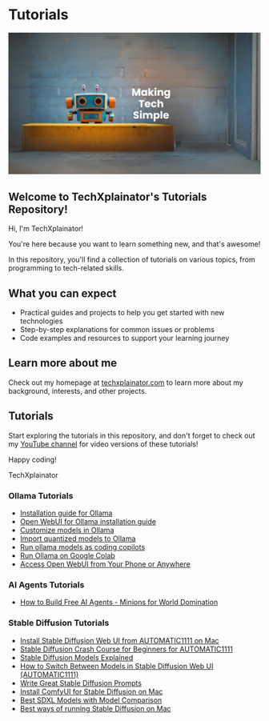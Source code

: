 # Tutorials
![TechXplainator-Banner](/page-assets/TechXplainator-Banner.png)

## Welcome to TechXplainator's Tutorials Repository!

Hi, I'm TechXplainator!

You're here because you want to learn something new, and that's awesome! 

In this repository, you'll find a collection of tutorials on various topics, from programming to tech-related skills.

## What you can expect

* Practical guides and projects to help you get started with new technologies
* Step-by-step explanations for common issues or problems
* Code examples and resources to support your learning journey

## Learn more about me

Check out my homepage at [techxplainator.com](https://techxplainator.com/) to learn more about my background, interests, and other projects.

## Tutorials

Start exploring the tutorials in this repository, and don't forget to check out my [YouTube channel](https://www.youtube.com/@TechXplainator) for video versions of these tutorials!

Happy coding!

TechXplainator

### Ollama Tutorials
* [Installation guide for Ollama](/ollama/install-ollama/README.md)
* [Open WebUI for Ollama installation guide](/ollama/open-webui/README.md)
* [Customize models in Ollama](/ollama/customize-models/README.md)
* [Import quantized models to Ollama](/ollama/import-quantized-models-to-ollama/README.md)
* [Run ollama models as coding copilots](/ollama/ollama-copilot/README.MD)
* [Run Ollama on Google Colab](/ollama/ollama-on-colab/README.md)
* [Access Open WebUI from Your Phone or Anywhere](/ollama/access-ollama-and-open-webui-remotely/README.md)

### AI Agents Tutorials

* [How to Build Free AI Agents - Minions for World Domination](/ai-agents/how-to-build-free-ai-agents-minions/README.md)

### Stable Diffusion Tutorials
* [Install Stable Diffusion Web UI from AUTOMATIC1111 on Mac](/stable-diffusion/install-automatic-1111/README.md)
* [Stable Diffusion Crash Course for Beginners for AUTOMATIC1111](/stable-diffusion/crash-course-for-beginners/README.md)
* [Stable Diffusion Models Explained](/stable-diffusion/stable-diffusion-models-explained/README.md)
* [How to Switch Between Models in Stable Diffusion Web UI (AUTOMATIC1111)](/stable-diffusion/switch-between-models-in-AUTOMATIC1111/)
* [Write Great Stable Diffusion Prompts](/stable-diffusion/write-better-prompts-for-stable-diffusion/README.md)
* [Install ComfyUI for Stable Diffusion on Mac](/stable-diffusion/install-comfyui/README.md)
* [Best SDXL Models with Model Comparison](/stable-diffusion/best-sdxl-models/README.md)
* [Best ways of running Stable Diffusion on Mac](/stable-diffusion/best-ways-of-running-sdxl-on-mac/README.md)
